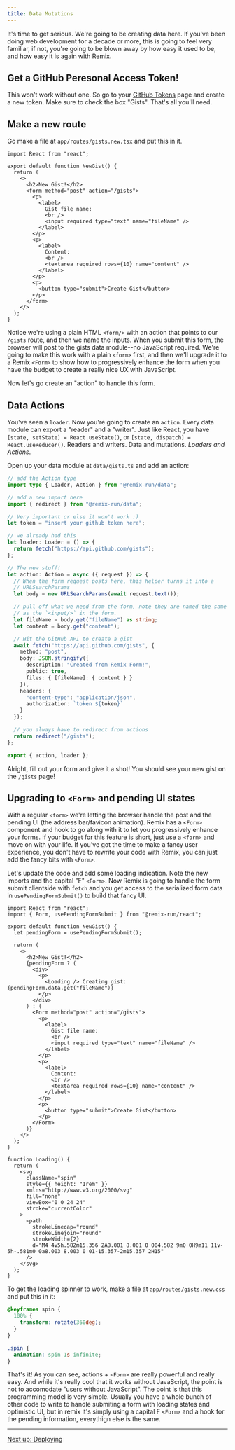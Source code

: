 ```yaml
---
title: Data Mutations
---
```


It's time to get serious. We're going to be creating data here. If you've been doing web development for a decade or more, this is going to feel very familiar, if not, you're going to be blown away by how easy it used to be, and how easy it is again with Remix.

## Get a GitHub Peresonal Access Token!

This won't work without one. So go to your [GitHub Tokens](https://github.com/settings/tokens) page and create a new token. Make sure to check the box "Gists". That's all you'll need.

## Make a new route

Go make a file at `app/routes/gists.new.tsx` and put this in it.

```tsx
import React from "react";

export default function NewGist() {
  return (
    <>
      <h2>New Gist!</h2>
      <form method="post" action="/gists">
        <p>
          <label>
            Gist file name:
            <br />
            <input required type="text" name="fileName" />
          </label>
        </p>
        <p>
          <label>
            Content:
            <br />
            <textarea required rows={10} name="content" />
          </label>
        </p>
        <p>
          <button type="submit">Create Gist</button>
        </p>
      </form>
    </>
  );
}
```

Notice we're using a plain HTML `<form/>` with an action that points to our `/gists` route, and then we name the inputs. When you submit this form, the browser will post to the gists data module--no JavaScript required. We're going to make this work with a plain `<form>` first, and then we'll upgrade it to a Remix `<Form>` to show how to progressively enhance the form when you have the budget to create a really nice UX with JavaScript.

Now let's go create an "action" to handle this form.

## Data Actions

You've seen a `loader`. Now you're going to create an `action`. Every data module can export a "reader" and a "writer". Just like React, you have `[state, setState] = React.useState()`, or `[state, dispatch] = React.useReducer()`. Readers and writers. Data and mutations. _Loaders and Actions_.

Open up your data module at `data/gists.ts` and add an action:

```ts
// add the Action type
import type { Loader, Action } from "@remix-run/data";

// add a new import here
import { redirect } from "@remix-run/data";

// Very important or else it won't work :)
let token = "insert your github token here";

// we already had this
let loader: Loader = () => {
  return fetch("https://api.github.com/gists");
};

// The new stuff!
let action: Action = async ({ request }) => {
  // When the form request posts here, this helper turns it into a
  // URLSearchParams
  let body = new URLSearchParams(await request.text());

  // pull off what we need from the form, note they are named the same thing
  // as the `<input/>` in the form.
  let fileName = body.get("fileName") as string;
  let content = body.get("content");

  // Hit the GitHub API to create a gist
  await fetch("https://api.github.com/gists", {
    method: "post",
    body: JSON.stringify({
      description: "Created from Remix Form!",
      public: true,
      files: { [fileName]: { content } }
    }),
    headers: {
      "content-type": "application/json",
      authorization: `token ${token}`
    }
  });

  // you always have to redirect from actions
  return redirect("/gists");
};

export { action, loader };
```

Alright, fill out your form and give it a shot! You should see your new gist on the `/gists` page!

## Upgrading to `<Form>` and pending UI states

With a regular `<form>` we're letting the browser handle the post and the pending UI (the address bar/favicon animation). Remix has a `<Form>` component and hook to go along with it to let you progressively enhance your forms. If your budget for this feature is short, just use a `<form>` and move on with your life. If you've got the time to make a fancy user experience, you don't have to rewrite your code with Remix, you can just add the fancy bits with `<Form>`.

Let's update the code and add some loading indication. Note the new imports and the capital "F" `<Form>`. Now Remix is going to handle the form submit clientside with `fetch` and you get access to the serialized form data in `usePendingFormSubmit()` to build that fancy UI.

```tsx
import React from "react";
import { Form, usePendingFormSubmit } from "@remix-run/react";

export default function NewGist() {
  let pendingForm = usePendingFormSubmit();

  return (
    <>
      <h2>New Gist!</h2>
      {pendingForm ? (
        <div>
          <p>
            <Loading /> Creating gist: {pendingForm.data.get("fileName")}
          </p>
        </div>
      ) : (
        <Form method="post" action="/gists">
          <p>
            <label>
              Gist file name:
              <br />
              <input required type="text" name="fileName" />
            </label>
          </p>
          <p>
            <label>
              Content:
              <br />
              <textarea required rows={10} name="content" />
            </label>
          </p>
          <p>
            <button type="submit">Create Gist</button>
          </p>
        </Form>
      )}
    </>
  );
}

function Loading() {
  return (
    <svg
      className="spin"
      style={{ height: "1rem" }}
      xmlns="http://www.w3.org/2000/svg"
      fill="none"
      viewBox="0 0 24 24"
      stroke="currentColor"
    >
      <path
        strokeLinecap="round"
        strokeLinejoin="round"
        strokeWidth={2}
        d="M4 4v5h.582m15.356 2A8.001 8.001 0 004.582 9m0 0H9m11 11v-5h-.581m0 0a8.003 8.003 0 01-15.357-2m15.357 2H15"
      />
    </svg>
  );
}
```

To get the loading spinner to work, make a file at `app/routes/gists.new.css` and put this in it:

```css
@keyframes spin {
  100% {
    transform: rotate(360deg);
  }
}

.spin {
  animation: spin 1s infinite;
}
```

That's it! As you can see, actions + `<Form>` are really powerful and really easy. And while it's really cool that it works without JavaScript, the point is not to accomodate "users without JavaScript". The point is that this programming model is very simple. Usually you have a whole bunch of other code to write to handle submiting a form with loading states and optimistic UI, but in remix it's simply using a capital F `<Form>` and a hook for the pending information, everythign else is the same.

---

[Next up: Deploying](/dashboard/docs/tutorial/deploying)
